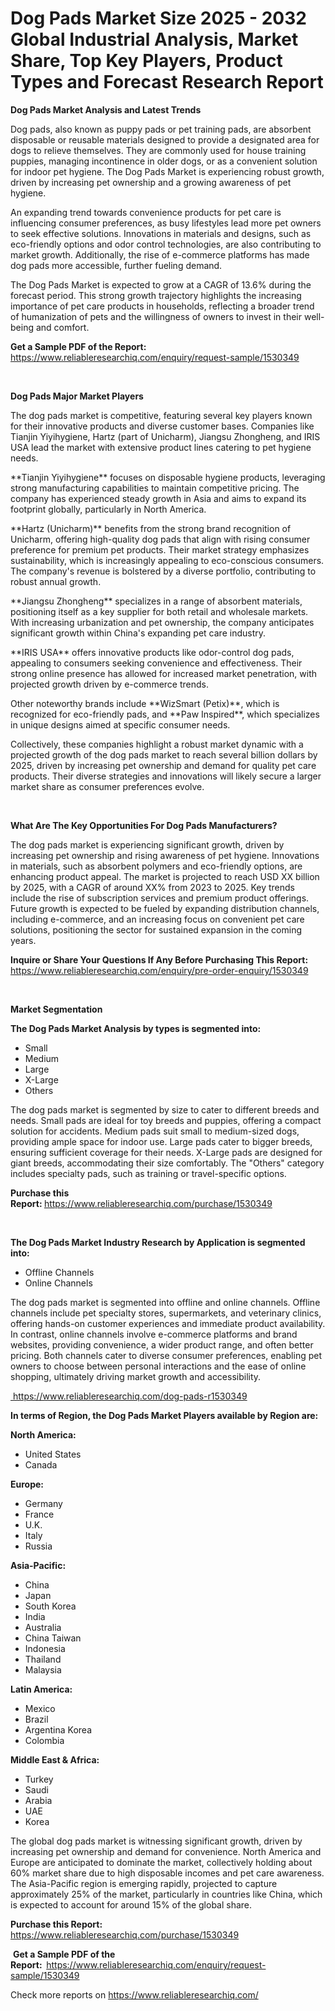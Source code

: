 <p><h1>Dog Pads Market Size 2025 - 2032 Global Industrial Analysis, Market Share, Top Key Players, Product Types and Forecast Research Report</h1></p><p><strong>Dog Pads Market Analysis and Latest Trends</strong></p>
<p><p>Dog pads, also known as puppy pads or pet training pads, are absorbent disposable or reusable materials designed to provide a designated area for dogs to relieve themselves. They are commonly used for house training puppies, managing incontinence in older dogs, or as a convenient solution for indoor pet hygiene. The Dog Pads Market is experiencing robust growth, driven by increasing pet ownership and a growing awareness of pet hygiene.</p><p>An expanding trend towards convenience products for pet care is influencing consumer preferences, as busy lifestyles lead more pet owners to seek effective solutions. Innovations in materials and designs, such as eco-friendly options and odor control technologies, are also contributing to market growth. Additionally, the rise of e-commerce platforms has made dog pads more accessible, further fueling demand.</p><p>The Dog Pads Market is expected to grow at a CAGR of 13.6% during the forecast period. This strong growth trajectory highlights the increasing importance of pet care products in households, reflecting a broader trend of humanization of pets and the willingness of owners to invest in their well-being and comfort.</p></p>
<p><strong>Get a Sample PDF of the Report:&nbsp;</strong> <a href="https://www.reliableresearchiq.com/enquiry/request-sample/1530349?utm_campaign=1842&utm_medium=2&utm_source=Github&utm_content=ia&utm_term=07022025&utm_id=dog-pads">https://www.reliableresearchiq.com/enquiry/request-sample/1530349</a></p>
<p>&nbsp;</p>
<p><strong>Dog Pads Major Market Players</strong></p>
<p><p>The dog pads market is competitive, featuring several key players known for their innovative products and diverse customer bases. Companies like Tianjin Yiyihygiene, Hartz (part of Unicharm), Jiangsu Zhongheng, and IRIS USA lead the market with extensive product lines catering to pet hygiene needs.</p><p>**Tianjin Yiyihygiene** focuses on disposable hygiene products, leveraging strong manufacturing capabilities to maintain competitive pricing. The company has experienced steady growth in Asia and aims to expand its footprint globally, particularly in North America.</p><p>**Hartz (Unicharm)** benefits from the strong brand recognition of Unicharm, offering high-quality dog pads that align with rising consumer preference for premium pet products. Their market strategy emphasizes sustainability, which is increasingly appealing to eco-conscious consumers. The company's revenue is bolstered by a diverse portfolio, contributing to robust annual growth.</p><p>**Jiangsu Zhongheng** specializes in a range of absorbent materials, positioning itself as a key supplier for both retail and wholesale markets. With increasing urbanization and pet ownership, the company anticipates significant growth within China's expanding pet care industry.</p><p>**IRIS USA** offers innovative products like odor-control dog pads, appealing to consumers seeking convenience and effectiveness. Their strong online presence has allowed for increased market penetration, with projected growth driven by e-commerce trends.</p><p>Other noteworthy brands include **WizSmart (Petix)**, which is recognized for eco-friendly pads, and **Paw Inspired**, which specializes in unique designs aimed at specific consumer needs.</p><p>Collectively, these companies highlight a robust market dynamic with a projected growth of the dog pads market to reach several billion dollars by 2025, driven by increasing pet ownership and demand for quality pet care products. Their diverse strategies and innovations will likely secure a larger market share as consumer preferences evolve.</p></p>
<p>&nbsp;</p>
<p><strong>What Are The Key Opportunities For Dog Pads Manufacturers?</strong></p>
<p><p>The dog pads market is experiencing significant growth, driven by increasing pet ownership and rising awareness of pet hygiene. Innovations in materials, such as absorbent polymers and eco-friendly options, are enhancing product appeal. The market is projected to reach USD XX billion by 2025, with a CAGR of around XX% from 2023 to 2025. Key trends include the rise of subscription services and premium product offerings. Future growth is expected to be fueled by expanding distribution channels, including e-commerce, and an increasing focus on convenient pet care solutions, positioning the sector for sustained expansion in the coming years.</p></p>
<p><strong>Inquire or Share Your Questions If Any Before Purchasing This Report:</strong> <a href="https://www.reliableresearchiq.com/enquiry/pre-order-enquiry/1530349?utm_campaign=1842&utm_medium=2&utm_source=Github&utm_content=ia&utm_term=07022025&utm_id=dog-pads">https://www.reliableresearchiq.com/enquiry/pre-order-enquiry/1530349</a></p>
<p>&nbsp;</p>
<p><strong>Market Segmentation</strong></p>
<p><strong>The Dog Pads Market Analysis by types is segmented into:</strong></p>
<p><ul><li>Small</li><li>Medium</li><li>Large</li><li>X-Large</li><li>Others</li></ul></p>
<p><p>The dog pads market is segmented by size to cater to different breeds and needs. Small pads are ideal for toy breeds and puppies, offering a compact solution for accidents. Medium pads suit small to medium-sized dogs, providing ample space for indoor use. Large pads cater to bigger breeds, ensuring sufficient coverage for their needs. X-Large pads are designed for giant breeds, accommodating their size comfortably. The "Others" category includes specialty pads, such as training or travel-specific options.</p></p>
<p><strong>Purchase this Report:&nbsp;</strong><a href="https://www.reliableresearchiq.com/purchase/1530349?utm_campaign=1842&utm_medium=2&utm_source=Github&utm_content=ia&utm_term=07022025&utm_id=dog-pads">https://www.reliableresearchiq.com/purchase/1530349</a></p>
<p>&nbsp;</p>
<p><strong>The Dog Pads Market Industry Research by Application is segmented into:</strong></p>
<p><ul><li>Offline Channels</li><li>Online Channels</li></ul></p>
<p><p>The dog pads market is segmented into offline and online channels. Offline channels include pet specialty stores, supermarkets, and veterinary clinics, offering hands-on customer experiences and immediate product availability. In contrast, online channels involve e-commerce platforms and brand websites, providing convenience, a wider product range, and often better pricing. Both channels cater to diverse consumer preferences, enabling pet owners to choose between personal interactions and the ease of online shopping, ultimately driving market growth and accessibility.</p></p>
<p><a href="https://www.reliableresearchiq.com/dog-pads-r1530349?utm_campaign=1842&utm_medium=2&utm_source=Github&utm_content=ia&utm_term=07022025&utm_id=dog-pads">&nbsp;https://www.reliableresearchiq.com/dog-pads-r1530349</a></p>
<p><strong>In terms of Region, the Dog Pads Market Players available by Region are:</strong></p>
<p>
    <p> <strong> North America: </strong>
        <ul>
            <li>United States</li>
            <li>Canada</li>
        </ul>
        </p> 
    <p> <strong> Europe: </strong>
        <ul>
            <li>Germany</li>
            <li>France</li>
            <li>U.K.</li>
            <li>Italy</li>
            <li>Russia</li>
        </ul>
        </p> 
    <p> <strong> Asia-Pacific: </strong>
        <ul>
            <li>China</li>
            <li>Japan</li>
            <li>South Korea</li>
            <li>India</li>
            <li>Australia</li>
            <li>China Taiwan</li>
            <li>Indonesia</li>
            <li>Thailand</li>
            <li>Malaysia</li>
        </ul>
        </p> 
    <p> <strong> Latin America: </strong>
        <ul>
            <li>Mexico</li>
            <li>Brazil</li>
            <li>Argentina Korea</li>
            <li>Colombia</li>
        </ul>
        </p> 
    <p> <strong> Middle East & Africa: </strong>
        <ul>
            <li>Turkey</li>
            <li>Saudi</li>
            <li>Arabia</li>
            <li>UAE</li>
            <li>Korea</li>
        </ul>
    </p>
    </p>
<p><p>The global dog pads market is witnessing significant growth, driven by increasing pet ownership and demand for convenience. North America and Europe are anticipated to dominate the market, collectively holding about 60% market share due to high disposable incomes and pet care awareness. The Asia-Pacific region is emerging rapidly, projected to capture approximately 25% of the market, particularly in countries like China, which is expected to account for around 15% of the global share.</p></p>
<p><strong>Purchase this Report: </strong><a href="https://www.reliableresearchiq.com/purchase/1530349?utm_campaign=1842&utm_medium=2&utm_source=Github&utm_content=ia&utm_term=07022025&utm_id=dog-pads">https://www.reliableresearchiq.com/purchase/1530349</a></p>
<p>&nbsp;<strong>Get a Sample PDF of the Report:&nbsp;&nbsp;</strong><a href="https://www.reliableresearchiq.com/enquiry/request-sample/1530349?utm_campaign=1842&utm_medium=2&utm_source=Github&utm_content=ia&utm_term=07022025&utm_id=dog-pads">https://www.reliableresearchiq.com/enquiry/request-sample/1530349</a></p>
<p><strong></strong></p>
<p>Check more reports on <a href="https://www.reliableresearchiq.com/?utm_campaign=1842&utm_medium=2&utm_source=Github&utm_content=ia&utm_term=07022025&utm_id=dog-pads">https://www.reliableresearchiq.com/</a></p>